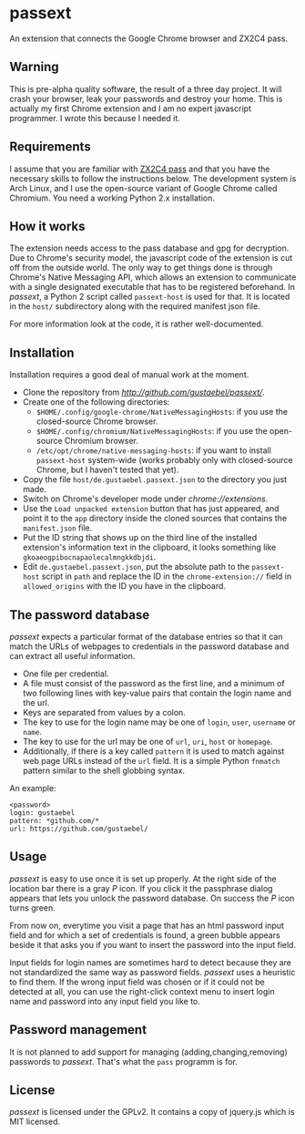 passext
=======

An extension that connects the Google Chrome browser and ZX2C4 pass.

Warning
-------

This is pre-alpha quality software, the result of a three day project. It will
crash your browser, leak your passwords and destroy your home. This is actually
my first Chrome extension and I am no expert javascript programmer. I wrote
this because I needed it.

Requirements
------------

I assume that you are familiar with [ZX2C4
pass](http://www.zx2c4.com/projects/password-store/) and that you have the
necessary skills to follow the instructions below. The development system is
Arch Linux, and I use the open-source variant of Google Chrome called Chromium.
You need a working Python 2.x installation.

How it works
------------

The extension needs access to the pass database and gpg for decryption. Due to
Chrome's security model, the javascript code of the extension is cut off from
the outside world. The only way to get things done is through Chrome's Native
Messaging API, which allows an extension to communicate with a single
designated executable that has to be registered beforehand. In *passext*, a
Python 2 script called `passext-host` is used for that. It is located in the
`host/` subdirectory along with the required manifest json file.

For more information look at the code, it is rather well-documented.

Installation
------------

Installation requires a good deal of manual work at the moment.

- Clone the repository from *http://github.com/gustaebel/passext/*.
- Create one of the following directories:
  - `$HOME/.config/google-chrome/NativeMessagingHosts`: if you use the
    closed-source Chrome browser.
  - `$HOME/.config/chromium/NativeMessagingHosts`: if you use the open-source
    Chromium browser.
  - `/etc/opt/chrome/native-messaging-hosts`: if you want to install
    `passext-host` system-wide (works probably only with closed-source Chrome,
    but I haven't tested that yet).
- Copy the file `host/de.gustaebel.passext.json` to the directory you just made.
- Switch on Chrome's developer mode under *chrome://extensions*.
- Use the `Load unpacked extension` button that has just appeared, and point it
  to the `app` directory inside the cloned sources that contains the
  `manifest.json` file.
- Put the ID string that shows up on the third line of the installed
  extension's information text in the clipboard, it looks something like
  `gkoaeogpibocnapaolecalmngkkdbjdi`.
- Edit `de.gustaebel.passext.json`, put the absolute path to the `passext-host`
  script in `path` and replace the ID in the `chrome-extension://` field in
  `allowed_origins` with the ID you have in the clipboard.

The password database
---------------------

*passext* expects a particular format of the database entries so that it can
match the URLs of webpages to credentials in the password database and can
extract all useful information.

- One file per credential.
- A file must consist of the password as the first line, and a minimum of two
  following lines with key-value pairs that contain the login name and the url.
- Keys are separated from values by a colon.
- The key to use for the login name may be one of `login`, `user`, `username`
  or `name`.
- The key to use for the url may be one of `url`, `uri`, `host` or `homepage`.
- Additionally, if there is a key called `pattern` it is used to match against
  web page URLs instead of the `url` field. It is a simple Python `fnmatch`
  pattern similar to the shell globbing syntax.

An example:

    <password>
    login: gustaebel
    pattern: *github.com/*
    url: https://github.com/gustaebel/

Usage
-----

*passext* is easy to use once it is set up properly. At the right side of the
location bar there is a gray *P* icon. If you click it the passphrase dialog
appears that lets you unlock the password database. On success the *P* icon
turns green.

From now on, everytime you visit a page that has an html password input field
and for which a set of credentials is found, a green bubble appears beside it
that asks you if you want to insert the password into the input field.

Input fields for login names are sometimes hard to detect because they are not
standardized the same way as password fields. *passext* uses a heuristic to
find them. If the wrong input field was chosen or if it could not be detected
at all, you can use the right-click context menu to insert login name and
password into any input field you like to.

Password management
-------------------

It is not planned to add support for managing (adding,changing,removing)
passwords to *passext*. That's what the `pass` programm is for.

License
-------

*passext* is licensed under the GPLv2. It contains a copy of jquery.js which is
MIT licensed.


